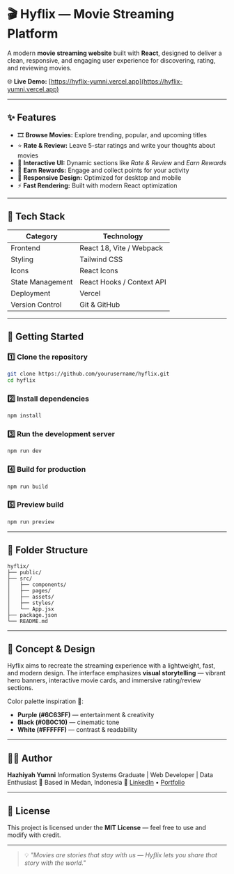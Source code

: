 # 🎬 Hyflix — Movie Streaming Platform

A modern **movie streaming website** built with **React**, designed to deliver a clean, responsive, and engaging user experience for discovering, rating, and reviewing movies.  

🌐 **Live Demo:** [https://hyflix-yumni.vercel.app](https://hyflix-yumni.vercel.app)

---

## ✨ Features

- 🎞️ **Browse Movies:** Explore trending, popular, and upcoming titles  
- ⭐ **Rate & Review:** Leave 5-star ratings and write your thoughts about movies  
- 💬 **Interactive UI:** Dynamic sections like *Rate & Review* and *Earn Rewards*  
- 🎁 **Earn Rewards:** Engage and collect points for your activity  
- 📱 **Responsive Design:** Optimized for desktop and mobile  
- ⚡ **Fast Rendering:** Built with modern React optimization  

---

## 🧩 Tech Stack

| Category | Technology |
|-----------|-------------|
| Frontend | React 18, Vite / Webpack |
| Styling | Tailwind CSS |
| Icons | React Icons |
| State Management | React Hooks / Context API |
| Deployment | Vercel |
| Version Control | Git & GitHub |

---

## 🚀 Getting Started

### 1️⃣ Clone the repository
```bash
git clone https://github.com/yourusername/hyflix.git
cd hyflix
````

### 2️⃣ Install dependencies

```bash
npm install
```

### 3️⃣ Run the development server

```bash
npm run dev
```

### 4️⃣ Build for production

```bash
npm run build
```

### 5️⃣ Preview build

```bash
npm run preview
```

---

## 📁 Folder Structure

```
hyflix/
├── public/
├── src/
│   ├── components/
│   ├── pages/
│   ├── assets/
│   ├── styles/
│   └── App.jsx
├── package.json
└── README.md
```

---

## 🧠 Concept & Design

Hyflix aims to recreate the streaming experience with a lightweight, fast, and modern design.
The interface emphasizes **visual storytelling** — vibrant hero banners, interactive movie cards, and immersive rating/review sections.

Color palette inspiration 🎨:

* **Purple (#6C63FF)** — entertainment & creativity
* **Black (#0B0C10)** — cinematic tone
* **White (#FFFFFF)** — contrast & readability

---

## 👩‍💻 Author

**Hazhiyah Yumni**
Information Systems Graduate | Web Developer | Data Enthusiast
📍 Based in Medan, Indonesia
🔗 [LinkedIn](https://www.linkedin.com/in/hazhiyah) • [Portfolio](https://hyflix-yumni.vercel.app)

---

## 📜 License

This project is licensed under the **MIT License** — feel free to use and modify with credit.

---

> 💡 *"Movies are stories that stay with us — Hyflix lets you share that story with the world."*

```

